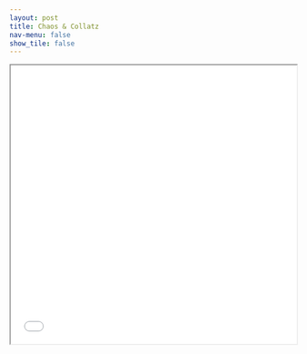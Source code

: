 ```yaml
---
layout: post
title: Chaos & Collatz
nav-menu: false
show_tile: false
---
```



<iframe src="/presentations/chaos/chaos-and-collatz.pdf" style="width: 100%; height: 35em;"></iframe>

